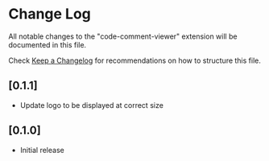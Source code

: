# Change Log

All notable changes to the "code-comment-viewer" extension will be documented in this file.

Check [Keep a Changelog](http://keepachangelog.com/) for recommendations on how to structure this file.

## [0.1.1]

- Update logo to be displayed at correct size

## [0.1.0]

- Initial release